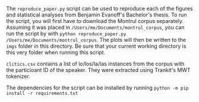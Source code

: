 The `reproduce_paper.py` script can be used to reproduce each of the figures and statistical analyses from Benjamin Evanoff's Bachelor's thesis. To run the script, you will first have to download the Montrul corpus separately. Assuming it was placed in `/Users/me/Documents/montrul_corpus`, you can run the script by with `python reproduce_paper.py /Users/me/Documents/montrul_corpus`. The plots will then be written to the `imgs` folder in this directory. Be sure that your current working directory is this very folder when running this script.

`clitics.csv` contains a list of lo/los/la/las instances from the corpus with the particioant ID of the speaker. They were extracted using Trankit's MWT tokenizer.

The dependencies for the script can be installed by running `python -m pip install -r requirements.txt`